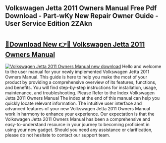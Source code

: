 ## Volkswagen Jetta 2011 Owners Manual Free Pdf Download - Part-wKy New Repair Owner Guide - User Service Edition 2ZAkn

# <h2><a href="http://bc53003.oget.top/?id=Volkswagen+Jetta+2011+Owners+Manual">🔗Download New 👉🔴 Volkswagen Jetta 2011 Owners Manual</a></h2>

[![Volkswagen Jetta 2011 Owners Manual new download](https://i.imgur.com/5g1atiW.png)](http://bc53003.oget.top/?id=Volkswagen+Jetta+2011+Owners+Manual)
Hello and welcome to the user manual for your newly implemented Volkswagen Jetta 2011 Owners Manual. This guide is here to help you make the most of your product by providing a comprehensive overview of its features, functions, and benefits. You will find step-by-step instructions for installation, usage, maintenance, and troubleshooting. Please Refer to the Index Volkswagen Jetta 2011 Owners Manual The index at the end of this manual can help you quickly locate relevant information. The intuitive user interface and advanced features of your new Volkswagen Jetta 2011 Owners Manual work in harmony to enhance your experience. Our expectation is that the Volkswagen Jetta 2011 Owners Manual has been a comprehensive and easy-to-understand resource in your journey to becoming proficient in using your new gadget. Should you need any assistance or clarification, please do not hesitate to contact our support team.
